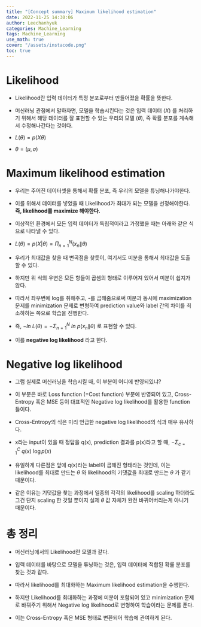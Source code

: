 ```yaml
---
title: "[Concept summary] Maximum likelihood estimation"
date: 2022-11-25 14:30:06
author: Leechanhyuk
categories: Machine_Learning
tags: Machine_Learning
use_math: true
cover: "/assets/instacode.png"
toc: true
---
```


# Likelihood

  - Likelihood란 입력 데이터가 특정 분포로부터 만들어졌을 확률을 뜻한다.

  - 머신러닝 관점에서 말하자면, 모델을 학습시킨다는 것은 입력 데이터 $(X)$ 를 처리하기 위해서 해당 데이터를 잘 표현할 수 있는 우리의 모델 $(\theta)$, 즉 확률 분포를 계속해서 수정해나간다는 것이다.

  - $L(\theta) = p(X\theta)$
  
  - $\theta = (\mu, \sigma)$

# Maximum likelihood estimation

  - 우리는 주어진 데이터셋을 통해서 확률 분포, 즉 우리의 모델을 튜닝해나가야한다.

  - 이를 위해서 데이터를 넣었을 때 Likelihood가 최대가 되는 모델을 선정해야한다. **즉, likelihood를 maximize 해야한다.**
  
  - 이상적인 환경에서 모든 입력 데이터가 독립적이라고 가정했을 때는 아래와 같은 식으로 나타낼 수 있다.

  - $L(\theta) = p(X|\theta) = \Pi^{N}_{n=1}(x_{n}\| \theta)$

  - 우리가 최대값을 찾을 때 변곡점을 찾듯이, 여기서도 미분을 통해서 최대값을 도출할 수 있다.

  - 하지만 위 식의 우변은 모든 항들이 곱셈의 형태로 이루어져 있어서 미분이 쉽지가 않다.

  - 따라서 좌우변에 log를 취해주고, -를 곱해줌으로써 미분과 동시에 maximization 문제를 minimization 문제로 변형하여 prediction value와 label 간의 차이를 최소하하는 쪽으로 학습을 진행한다.

  - 즉, $-ln \ L(\theta) = -\Sigma^{N}_{n=1}\ ln\ p(x_{n}\|\theta)$ 로 표현할 수 있다.

  - 이를 **negative log likelihood** 라고 한다.

# Negative log likelihood

  - 그럼 실제로 머신러닝을 학습시킬 때, 이 부분이 어디에 반영되있냐?

  - 이 부분은 바로 Loss function (=Cost function) 부분에 반영되어 있고, Cross-Entropy 혹은 MSE 등이 대표적인 Negative log likelihood를 활용한 function 들이다.

  - Cross-Entropy의 식은 미리 언급한 negative log likelihood의 식과 매우 유사하다.

  - x라는 input이 있을 때 정답을 q(x), prediction 결과를 p(x)라고 할 때, $-\Sigma_{c=1}^{C}\ q(x)\ \log{p(x)}$

  - 유일하게 다른점은 앞에 q(x)라는 label이 곱해진 형태라는 것인데, 이는 likelihood를 최대로 만드는 $\theta$ 와 likelihood의 기댓값을 최대로 만드는 $\theta$ 가 같기 때문이다.

  - 같은 이유는 기댓값을 찾는 과정에서 일종의 각각의 likelihood를 scaling 하더라도 그건 단지 scaling 한 것일 뿐이지 실제 $\theta$ 값 자체가 완전 바뀌어버리는게 아니기 때문이다.

# 총 정리

  - 머신러닝에서의 Likelihood란 모델과 같다.

  - 입력 데이터를 바탕으로 모델을 튜닝하는 것은, 입력 데이터에 적합된 확률 분포를 찾는 것과 같다.

  - 따라서 likelihood를 최대화하는 Maximum likelihood estimation을 수행한다.

  - 하지만 Likelihood를 최대화하는 과정에 미분이 포함되어 있고 minimization 문제로 바꿔주기 위해서 Negative log likelihood로 변형하여 학습이라는 문제를 푼다.

  - 이는 Cross-Entropy 혹은 MSE 형태로 변환되어 학습에 관여하게 된다.